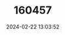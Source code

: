 ---
title: "160457"
category: "Bicyclus sweadneri"
draft: false
date: 2024-02-22 13:03:52
languages:
  English: ["Fox’s Blue-banded Bush-brown"]
---